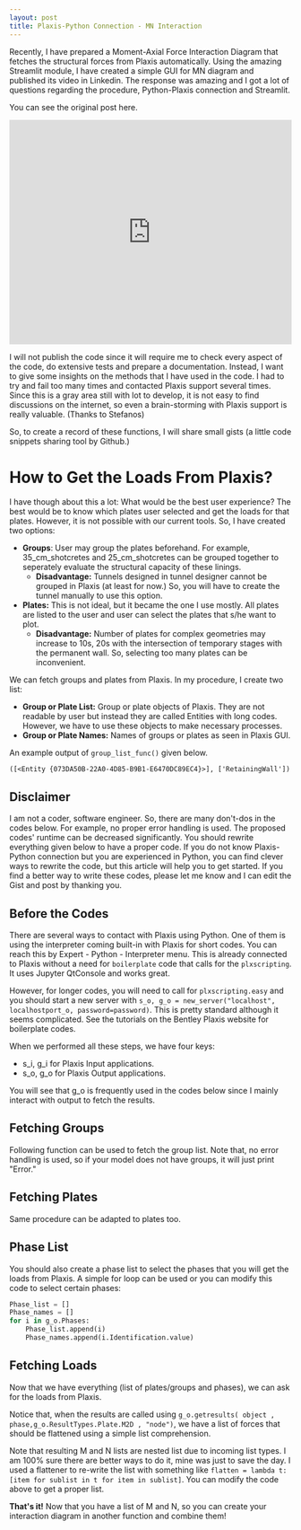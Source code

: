 ```yaml
---
layout: post
title: Plaxis-Python Connection - MN Interaction
---
```


Recently, I have prepared a Moment-Axial Force Interaction Diagram that fetches the structural forces from Plaxis automatically. Using the amazing Streamlit module, I have created a simple GUI for MN diagram and published its video in Linkedin. The response was amazing and I got a lot of questions regarding the procedure, Python-Plaxis connection and Streamlit.

You can see the original post here.

<iframe src="https://www.linkedin.com/embed/feed/update/urn:li:ugcPost:6771757594685046784?compact=1" height="400px" width="100%" frameborder="0" allowfullscreen="" title="Embedded post"></iframe>

I will not publish the code since it will require me to check every aspect of the code, do extensive tests and prepare a documentation. Instead, I want to give some insights on the methods that I have used in the code. I had to try and fail too many times and contacted Plaxis support several times. Since this is a gray area still with lot to develop, it is not easy to find discussions on the internet, so even a brain-storming with Plaxis support is really valuable. (Thanks to Stefanos)

So, to create a record of these functions, I will share small gists (a little code snippets sharing tool by Github.)

# How to Get the Loads From Plaxis?

I have though about this a lot: What would be the best user experience? The best would be to know which plates user selected and get the loads for that plates. However, it is not possible with our current tools. So, I have created two options:

* **Groups**: User may group the plates beforehand. For example, 35_cm_shotcretes and 25_cm_shotcretes can be grouped together to seperately evaluate the structural capacity of these linings. 
  * **Disadvantage:** Tunnels designed in tunnel designer cannot be grouped in Plaxis (at least for now.) So, you will have to create the tunnel manually to use this option.
* **Plates:** This is not ideal, but it became the one I use mostly. All plates are listed to the user and user can select the plates that s/he want to plot. 
  * **Disadvantage:** Number of plates for complex geometries may increase to 10s, 20s with the intersection of temporary stages with the permanent wall. So, selecting too many plates can be inconvenient. 

We can fetch groups and plates from Plaxis. In my procedure, I create two list:

* **Group or Plate List:** Group or plate objects of Plaxis. They are not readable by user but instead they are called Entities with long codes. However, we have to use these objects to make necessary processes.
* **Group or Plate Names:** Names of groups or plates as seen in Plaxis GUI. 

An example output of `group_list_func()` given below.

`([<Entity {073DA50B-22A0-4D85-B9B1-E6470DC89EC4}>], ['RetainingWall'])`



## Disclaimer

I am not a coder, software engineer. So, there are many don't-dos in the codes below. For example, no proper error handling is used. The proposed codes' runtime can be decreased significantly. You should rewrite everything given below to have a proper code. If you do not know Plaxis-Python connection but you are experienced in Python, you can find clever ways to rewrite the code, but this article will help you to get started. If you find a better way to write these codes, please let me know and I can edit the Gist and post by thanking you.

## Before the Codes

There are several ways to contact with Plaxis using Python. One of them is using the interpreter coming built-in with Plaxis for short codes. You can reach this by Expert - Python - Interpreter menu. This is already connected to Plaxis without a need for `boilerplate` code that calls for the `plxscripting`. It uses Jupyter QtConsole and works great.

However, for longer codes, you will need to call for `plxscripting.easy` and you should start a new server with `s_o, g_o = new_server("localhost", localhostport_o, password=password)`. This is pretty standard although it seems complicated. See the tutorials on the Bentley Plaxis website for boilerplate codes. 

When we performed all these steps, we have four keys:

* s_i, g_i for Plaxis Input applications.
* s_o, g_o for Plaxis Output applications.

You will see that g_o is frequently used in the codes below since I mainly interact with output to fetch the results.

## Fetching Groups

Following function can be used to fetch the group list. Note that, no error handling is used, so if your model does not have groups, it will just print "Error."

<script src="https://gist.github.com/berkdemir/6519ee150bdbb3ee2aa1259b7254f116.js?file=BDPlaxisGroupList.py"></script>

## Fetching Plates

Same procedure can be adapted to plates too. 

<script src="https://gist.github.com/berkdemir/6b62233ab88631c0ac5e8bf864fe224e.js?file=BDPlaxisPlateList.py"></script>

## Phase List

You should also create a phase list to select the phases that you will get the loads from Plaxis. A simple for loop can be used or you can modify this code to select certain phases:

```python
Phase_list = []
Phase_names = []
for i in g_o.Phases:
    Phase_list.append(i)
    Phase_names.append(i.Identification.value)
```

## Fetching Loads

Now that we have everything (list of plates/groups and phases), we can ask for the loads from Plaxis.

Notice that, when the results are called using `g_o.getresults( object , phase,g_o.ResultTypes.Plate.M2D , "node")`, we have a list of forces that should be flattened using a simple list comprehension.

<script src="https://gist.github.com/berkdemir/6519ee150bdbb3ee2aa1259b7254f116.js?file=BDPlaxisGroupForces.py"></script>

<script src="https://gist.github.com/berkdemir/6b62233ab88631c0ac5e8bf864fe224e.js?file=BDPlaxisPlateForces.py"></script>

Note that resulting M and N lists are nested list due to incoming list types. I am 100% sure there are better ways to do it, mine was just to save the day. I used a flattener to re-write the list with something like `flatten = lambda t: [item for sublist in t for item in sublist]`. You can modify the code above to get a proper list.

**That's it!** Now that you have a list of M and N, so you can create your interaction diagram in another function and combine them!